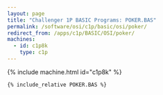 ```yaml
---
layout: page
title: "Challenger 1P BASIC Programs: POKER.BAS"
permalink: /software/osi/c1p/basic/osi/poker/
redirect_from: /apps/c1p/BASIC/OSI/poker/
machines:
  - id: c1p8k
    type: c1p
---
```


{% include machine.html id="c1p8k" %}

```bas
{% include_relative POKER.BAS %}
```
